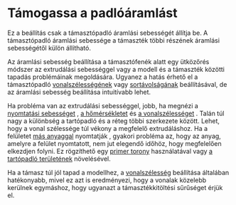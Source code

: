 # Támogassa a padlóáramlást

Ez a beállítás csak a támasztópadló áramlási sebességét állítja be. A támasztópadló áramlási sebessége a támaszték többi részének áramlási sebességétől külön állítható.

Az áramlási sebesség beállítása a támasztófenék alatt egy ütközőrés módszer az extrudálási sebességgel vagy a modell és a támaszték közötti tapadás problémáinak megoldására. Ugyanez a hatás érhető el a támasztópadló [vonalszélességének](../resolution/support_bottom_line_width.md) vagy [sortávolságának](../support/support_bottom_line_distance.md) beállításával, de az áramlási sebesség beállítása intuitívabb lehet.

Ha probléma van az extrudálási sebességgel, jobb, ha megnézi a [nyomtatási sebességet](../speed/speed_support_bottom.md) , [a hőmérsékletet](material_print_temperature.md) és [a vonalszélességet](../resolution/support_bottom_line_width.md) . Talán túl nagy a különbség a tartópadló és a réteg többi szerkezete között. Lehet, hogy a vonal szélessége túl vékony a megfelelő extrudáláshoz. Ha a felületet [más anyaggal](../support/support_interface_extruder_nr.md) nyomtatják , gyakori probléma az, hogy az anyag, amelyre a felület nyomtatott, nem jut elegendő időhöz, hogy megfelelően elkezdjen folyni. Ez rögzíthető egy [primer torony](../dual/prime_tower_enable.md) használatával vagy [a tartópadló területének](../support/support_bottom_offset.md) növelésével.

Ha a támasz túl jól tapad a modellhez, a [vonalszélesség](../resolution/support_bottom_line_width.md) beállítása általában hatékonyabb, mivel ez azt is eredményezi, hogy a vonalak közelebb kerülnek egymáshoz, hogy ugyanazt a támasztékkitöltési sűrűséget érjük el.
